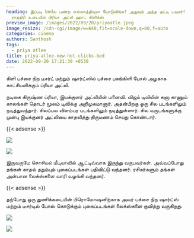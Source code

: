 ```yaml
---
heading: இப்புடி bedல பண்ற எல்லாத்தியுமா போடுவிங்க! அதுவும் அந்த குட்டி டவுசர்!
  ராத்திரி உடையில் பிரியா அட்லீ ஹாட் கிளிக்ஸ்
preview_image: /images/2022/09/20/priyaatle.jpeg
image_resize: /cdn-cgi/image/w=640,fit=scale-down,q=80,f=auto
categories: cinema
authors: Santhosh
tags:
  - priya atlee
title: priya-atlee-new-hot-clicks-bed
date: 2022-09-20 17:21:30 +0530
---
```

கிளி பச்சை நிற டீசர்ட் மற்றும் ஷார்ட்ஸில் பச்சை பசுங்கிளி போல் அழகாக காட்சியளிக்கும் ப்ரியா அட்லி.

நடிகை கிருஷ்ண ப்ரியா, இயக்குனர் அட்லியின் மனைவி. விஜய் டிவியின் கனா காணும் காலங்கள் தொடர் மூலம் டிவிக்கு அறிமுகமானார். அதன்பிறகு ஒரு சில படங்களிலும் நடித்துவந்தார். சிலப்பல விளம்பர படங்களிலும் நடித்துள்ளார். சில வருடங்களுக்கு முன்பு இயக்குனர் அட்லியை காதலித்து திருமணம் செய்து கொண்டார்.

{{< adsense >}}

![](/images/2022/09/20/priya-atlee-new-hot-clicks-bed.jpeg)

![](/images/2022/09/20/priya-atlee-new-hot-clicks-bed2.jpeg)

இருவருமே சொசியல் மீடியாவில் ஆட்டிவ்வாக இருந்து வருபவர்கள். அவ்வப்போது தங்கள் காதல் ததும்பும் புகைப்படங்கள் பதிவிட்டு வந்தனர். ரசிகர்களும் தங்கள் அன்பான லைக்ஸ்களை வாரி வழங்கி வந்தனர்.

{{< adsense >}}


தற்போது ஒரு துணிக்கடையின் பிரொமோஷனிற்காக அவர் பச்சை நிற ஷார்ட்ஸ் மற்றும் டீசர்டில் போஸ் கொடுக்கும் புகைப்படங்கள் லைக்ஸ்களை குவித்து வருகிறது.

![](/images/2022/09/20/priya-atlee-new-hot-clicks-bed44.jpeg)

![](/images/2022/09/20/priya-atlee-new-hot-clicks-bed88.jpeg)

